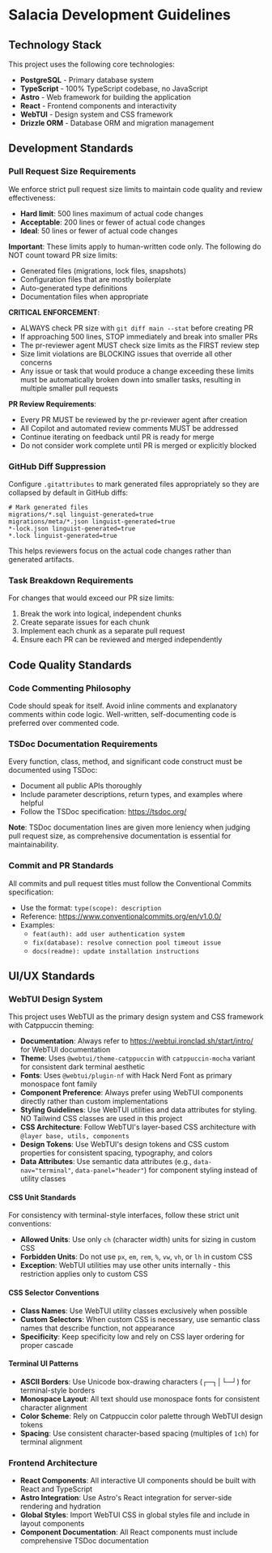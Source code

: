 # Salacia Development Guidelines

## Technology Stack

This project uses the following core technologies:

- **PostgreSQL** - Primary database system
- **TypeScript** - 100% TypeScript codebase, no JavaScript
- **Astro** - Web framework for building the application
- **React** - Frontend components and interactivity
- **WebTUI** - Design system and CSS framework
- **Drizzle ORM** - Database ORM and migration management

## Development Standards

### Pull Request Size Requirements

We enforce strict pull request size limits to maintain code quality and review effectiveness:

- **Hard limit**: 500 lines maximum of actual code changes
- **Acceptable**: 200 lines or fewer of actual code changes
- **Ideal**: 50 lines or fewer of actual code changes

**Important**: These limits apply to human-written code only. The following do NOT count toward PR size limits:
- Generated files (migrations, lock files, snapshots)
- Configuration files that are mostly boilerplate
- Auto-generated type definitions
- Documentation files when appropriate

**CRITICAL ENFORCEMENT**:
- ALWAYS check PR size with `git diff main --stat` before creating PR
- If approaching 500 lines, STOP immediately and break into smaller PRs
- The pr-reviewer agent MUST check size limits as the FIRST review step
- Size limit violations are BLOCKING issues that override all other concerns
- Any issue or task that would produce a change exceeding these limits must be automatically broken down into smaller tasks, resulting in multiple smaller pull requests

**PR Review Requirements**:
- Every PR MUST be reviewed by the pr-reviewer agent after creation
- All Copilot and automated review comments MUST be addressed
- Continue iterating on feedback until PR is ready for merge
- Do not consider work complete until PR is merged or explicitly blocked

### GitHub Diff Suppression

Configure `.gitattributes` to mark generated files appropriately so they are collapsed by default in GitHub diffs:

```gitattributes
# Mark generated files
migrations/*.sql linguist-generated=true
migrations/meta/*.json linguist-generated=true
*-lock.json linguist-generated=true
*.lock linguist-generated=true
```

This helps reviewers focus on the actual code changes rather than generated artifacts.

### Task Breakdown Requirements

For changes that would exceed our PR size limits:

1. Break the work into logical, independent chunks
2. Create separate issues for each chunk
3. Implement each chunk as a separate pull request
4. Ensure each PR can be reviewed and merged independently

## Code Quality Standards

### Code Commenting Philosophy

Code should speak for itself. Avoid inline comments and explanatory comments within code logic. Well-written, self-documenting code is preferred over commented code.

### TSDoc Documentation Requirements

Every function, class, method, and significant code construct must be documented using TSDoc:

- Document all public APIs thoroughly
- Include parameter descriptions, return types, and examples where helpful
- Follow the TSDoc specification: https://tsdoc.org/

**Note**: TSDoc documentation lines are given more leniency when judging pull request size, as comprehensive documentation is essential for maintainability.

### Commit and PR Standards

All commits and pull request titles must follow the Conventional Commits specification:

- Use the format: `type(scope): description`
- Reference: https://www.conventionalcommits.org/en/v1.0.0/
- Examples:
  - `feat(auth): add user authentication system`
  - `fix(database): resolve connection pool timeout issue`
  - `docs(readme): update installation instructions`

## UI/UX Standards

### WebTUI Design System

This project uses WebTUI as the primary design system and CSS framework with Catppuccin theming:

- **Documentation**: Always refer to https://webtui.ironclad.sh/start/intro/ for WebTUI documentation
- **Theme**: Uses `@webtui/theme-catppuccin` with `catppuccin-mocha` variant for consistent dark terminal aesthetic
- **Fonts**: Uses `@webtui/plugin-nf` with Hack Nerd Font as primary monospace font family
- **Component Preference**: Always prefer using WebTUI components directly rather than custom implementations
- **Styling Guidelines**: Use WebTUI utilities and data attributes for styling. NO Tailwind CSS classes are used in this project
- **CSS Architecture**: Follow WebTUI's layer-based CSS architecture with `@layer base, utils, components`
- **Design Tokens**: Use WebTUI's design tokens and CSS custom properties for consistent spacing, typography, and colors
- **Data Attributes**: Use semantic data attributes (e.g., `data-nav="terminal"`, `data-panel="header"`) for component styling instead of utility classes

#### CSS Unit Standards

For consistency with terminal-style interfaces, follow these strict unit conventions:

- **Allowed Units**: Use only `ch` (character width) units for sizing in custom CSS
- **Forbidden Units**: Do not use `px`, `em`, `rem`, `%`, `vw`, `vh`, or `lh` in custom CSS
- **Exception**: WebTUI utilities may use other units internally - this restriction applies only to custom CSS

#### CSS Selector Conventions

- **Class Names**: Use WebTUI utility classes exclusively when possible
- **Custom Selectors**: When custom CSS is necessary, use semantic class names that describe function, not appearance
- **Specificity**: Keep specificity low and rely on CSS layer ordering for proper cascade

#### Terminal UI Patterns

- **ASCII Borders**: Use Unicode box-drawing characters (┌─┐│└─┘) for terminal-style borders
- **Monospace Layout**: All text should use monospace fonts for consistent character alignment
- **Color Scheme**: Rely on Catppuccin color palette through WebTUI design tokens
- **Spacing**: Use consistent character-based spacing (multiples of `1ch`) for terminal alignment

### Frontend Architecture

- **React Components**: All interactive UI components should be built with React and TypeScript
- **Astro Integration**: Use Astro's React integration for server-side rendering and hydration
- **Global Styles**: Import WebTUI CSS in global styles file and include in layout components
- **Component Documentation**: All React components must include comprehensive TSDoc documentation